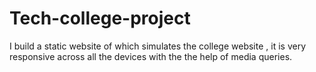 # Tech-college-project
I build a static website of which simulates the college website , it is very responsive across all the devices with the the help of media queries.
